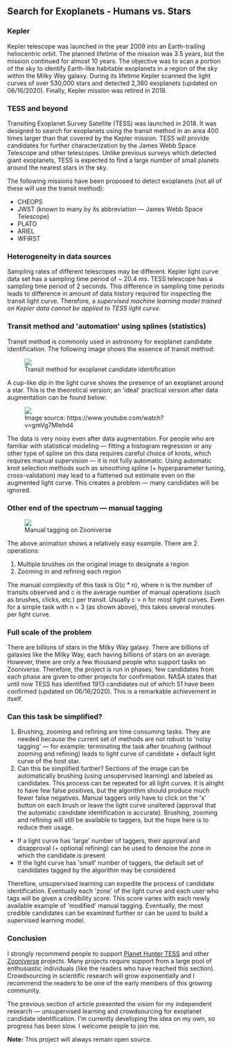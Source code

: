 ## Search for Exoplanets - Humans vs. Stars

### Kepler

Kepler telescope was launched in the year 2009 into an Earth-trailing heliocentric orbit. The planned lifetime of the mission was 3.5 years, but the mission continued for almost 10 years. The objective was to scan a portion of the sky to identify Earth-like habitable exoplanets in a region of the sky within the Milky Way galaxy. During its lifetime Kepler scanned the light curves of over 530,000 stars and detected 2,360 exoplanets (updated on 06/16/2020). Finally, Kepler mission was retired in 2018.

### TESS and beyond

Transiting Exoplanet Survey Satellite (TESS) was launched in 2018. It was designed to search for exoplanets using the transit method in an area 400 times larger than that covered by the Kepler mission. TESS will provide candidates for further characterization by the James Webb Space Telescope and other telescopes. Unlike previous surveys which detected giant exoplanets, TESS is expected to find a large number of small planets around the nearest stars in the sky.

The following missions have been proposed to detect exoplanets (not all of these will use the transit method):

- CHEOPS
- JWST (known to many by its abbreviation — James Webb Space Telescope)
- PLATO
- ARIEL
- WFIRST

### Heterogeneity in data sources

Sampling rates of different telescopes may be different. Kepler light curve data set has a sampling time period of ~ 20.4 ms. TESS telescope has a sampling time period of 2 seconds. This difference in sampling time periods leads to difference in amount of data history required for inspecting the transit light curve. Therefore, a *supervised machine learning model trained on Kepler data cannot be applied to TESS light curve*.

### Transit method and 'automation' using splines (statistics)

Transit method is commonly used in astronomy for exoplanet candidate identification. The following image shows the essence of transit method:

<figure>
  <img src="../../../data/Transit_method.gif">
  <figcaption>Transit method for exoplanet candidate identification</figcaption>
</figure>

A cup-like dip in the light curve shows the presence of an exoplanet around a star. This is the theoretical version; an 'ideal' practical version after data augmentation can be found below:

<figure>
  <img src="../../../data/Ideal_transit.jpg">
  <figcaption>Image source: https://www.youtube.com/watch?v=gmVg7MIehd4</figcaption>
</figure>

The data is very noisy even after data augmentation. For people who are familiar with statistical modeling — fitting a histogram regression or any other type of spline on this data requires careful choice of knots, which requires manual supervision — it is not fully automatic. Using automatic knot selection methods such as smoothing spline (+ hyperparameter tuning, cross-validation) may lead to a flattened out estimate even on the augmented light curve. This creates a problem — many candidates will be ignored.

### Other end of the spectrum — manual tagging

<figure>
  <img src="../../../data/Zooniverse.gif">
  <figcaption>Manual tagging on Zooniverse</figcaption>
</figure>

The above animation shows a relatively easy example. There are 2 operations:

1. Multiple brushes on the original image to designate a region
2. Zooming in and refining each region

The manual complexity of this task is O(c * n), where n is the number of transits observed and c is the average number of manual operations (such as brushes, clicks, etc.) per transit. Usually c > n for most light curves. Even for a simple task with n = 3 (as shown above), this takes several minutes per light curve.

### Full scale of the problem

There are billions of stars in the Milky Way galaxy. There are billions of galaxies like the Milky Way, each having billions of stars on an average. However, there are only a few thousand people who support tasks on Zooniverse. Therefore, the project is run in phases; few candidates from each phase are given to other projects for confirmation. NASA states that until now TESS has identified 1913 candidates out of which 51 have been confirmed (updated on 06/16/2020). This is a remarkable achievement in itself.

### Can this task be simplified?

1. Brushing, zooming and refining are time consuming tasks. They are needed because the current set of methods are not robust to 'noisy tagging' — for example: terminating the task after brushing (without zooming and refining) leads to light curve of candidate + default light curve of the host star.
2. Can this be simplified further? Sections of the image can be automatically brushing (using unsupervised learning) and labeled as candidates. This process can be repeated for all light curves. It is alright to have few false positives, but the algorithm should produce much fewer false negatives. Manual taggers only have to click on the 'x' button on each brush or leave the light curve unaltered (approval that the automatic candidate identification is accurate). Brushing, zooming and refining will still be available to taggers, but the hope here is to reduce their usage.

- If a light curve has 'large' number of taggers, their approval and disapproval (+ optional refining) can be used to denoise the zone in which the candidate is present
- If the light curve has 'small' number of taggers, the default set of candidates tagged by the algorithm may be considered

Therefore, unsupervised learning can expedite the process of candidate identification. Eventually each 'zone' of the light curve and each user who tags will be given a credibility score. This score varies with each newly available example of 'modified' manual tagging. Eventually, the most credible candidates can be examined further or can be used to build a supervised learning model.

### Conclusion

I strongly recommend people to support [Planet Hunter TESS](https://www.zooniverse.org/projects/nora-dot-eisner/planet-hunters-tess) and other [Zooniverse](https://www.zooniverse.org/projects) projects. Many projects require support from a large pool of enthusiastic individuals (like the readers who have reached this section). Crowdsourcing in scientific research will grow exponentially and I recommend the readers to be one of the early members of this growing community.

The previous section of article presented the vision for my independent research — unsupervised learning and crowdsourcing for exoplanet candidate identification. I'm currently developing the idea on my own, so progress has been slow. I welcome people to join me.

**Note:** This project will always remain open source.